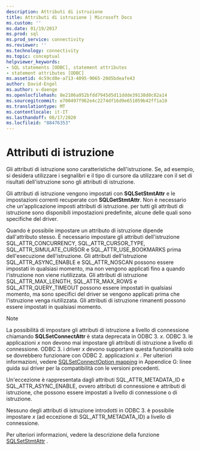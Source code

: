 ```yaml
---
description: Attributi di istruzione
title: Attributi di istruzione | Microsoft Docs
ms.custom: ''
ms.date: 01/19/2017
ms.prod: sql
ms.prod_service: connectivity
ms.reviewer: ''
ms.technology: connectivity
ms.topic: conceptual
helpviewer_keywords:
- SQL statements [ODBC], statement attributes
- statement attributes [ODBC]
ms.assetid: 4c59cd8e-a713-4095-9065-20d5bdeafe43
author: David-Engel
ms.author: v-daenge
ms.openlocfilehash: 8e2106a952bfdd7945d5d11ddde39138d0c82a14
ms.sourcegitcommit: e700497f962e4c2274df16d9e651059b42ff1a10
ms.translationtype: MT
ms.contentlocale: it-IT
ms.lasthandoff: 08/17/2020
ms.locfileid: "88476353"
---
```

# <a name="statement-attributes"></a>Attributi di istruzione
Gli attributi di istruzione sono caratteristiche dell'istruzione. Se, ad esempio, si desidera utilizzare i segnalibri e il tipo di cursore da utilizzare con il set di risultati dell'istruzione sono gli attributi di istruzione.  
  
 Gli attributi di istruzione vengono impostati con **SQLSetStmtAttr** e le impostazioni correnti recuperate con **SQLGetStmtAttr**. Non è necessario che un'applicazione imposti attributi di istruzione. per tutti gli attributi di istruzione sono disponibili impostazioni predefinite, alcune delle quali sono specifiche del driver.  
  
 Quando è possibile impostare un attributo di istruzione dipende dall'attributo stesso. È necessario impostare gli attributi dell'istruzione SQL_ATTR_CONCURRENCY, SQL_ATTR_CURSOR_TYPE, SQL_ATTR_SIMULATE_CURSOR e SQL_ATTR_USE_BOOKMARKS prima dell'esecuzione dell'istruzione. Gli attributi dell'istruzione SQL_ATTR_ASYNC_ENABLE e SQL_ATTR_NOSCAN possono essere impostati in qualsiasi momento, ma non vengono applicati fino a quando l'istruzione non viene riutilizzata. Gli attributi di istruzione SQL_ATTR_MAX_LENGTH, SQL_ATTR_MAX_ROWS e SQL_ATTR_QUERY_TIMEOUT possono essere impostati in qualsiasi momento, ma sono specifici del driver se vengono applicati prima che l'istruzione venga riutilizzata. Gli attributi di istruzione rimanenti possono essere impostati in qualsiasi momento.  
  
> [!NOTE]  
>  La possibilità di impostare gli attributi di istruzione a livello di connessione chiamando **SQLSetConnectAttr** è stata deprecata in ODBC 3. *x*. ODBC 3. le applicazioni *x* non devono mai impostare gli attributi di istruzione a livello di connessione. ODBC 3. i driver *x* devono supportare questa funzionalità solo se dovrebbero funzionare con ODBC 2. applicazioni *x* . Per ulteriori informazioni, vedere [SQLSetConnectOption mapping](../../../odbc/reference/appendixes/sqlsetconnectoption-mapping.md) in Appendice G: linee guida sui driver per la compatibilità con le versioni precedenti.  
>   
>  Un'eccezione è rappresentata dagli attributi SQL_ATTR_METADATA_ID e SQL_ATTR_ASYNC_ENABLE, ovvero attributi di connessione e attributi di istruzione, che possono essere impostati a livello di connessione o di istruzione.  
>   
>  Nessuno degli attributi di istruzione introdotti in ODBC 3. è possibile impostare *x* (ad eccezione di SQL_ATTR_METADATA_ID) a livello di connessione.  
  
 Per ulteriori informazioni, vedere la descrizione della funzione [SQLSetStmtAttr](../../../odbc/reference/syntax/sqlsetstmtattr-function.md) .
